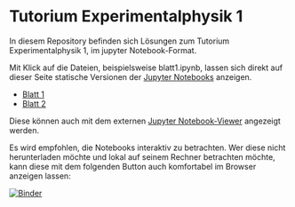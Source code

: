 # Tutorium Experimentalphysik 1

In diesem Repository befinden sich Lösungen zum Tutorium Experimentalphysik 1, im jupyter Notebook-Format.

Mit Klick auf die Dateien, beispielsweise blatt1.ipynb, lassen sich direkt auf dieser Seite statische Versionen der [Jupyter Notebooks](http://jupyter.org) anzeigen.

* [Blatt 1](https://github.com/philippgadow/tutorium_experimentalphysik1/blob/master/blatt1.ipynb)
* [Blatt 2](https://github.com/philippgadow/tutorium_experimentalphysik1/blob/master/blatt2.ipynb)

Diese können auch mit dem externen [Jupyter Notebook-Viewer](http://nbviewer.jupyter.org) angezeigt werden.

Es wird empfohlen, die Notebooks interaktiv zu betrachten. Wer diese nicht herunterladen möchte und lokal auf seinem Rechner betrachten möchte, kann diese mit dem folgenden Button auch komfortabel im Browser anzeigen lassen:

[![Binder](http://mybinder.org/badge.svg)](http://mybinder.org:/repo/philippgadow/tutorium_experimentalphysik1)
